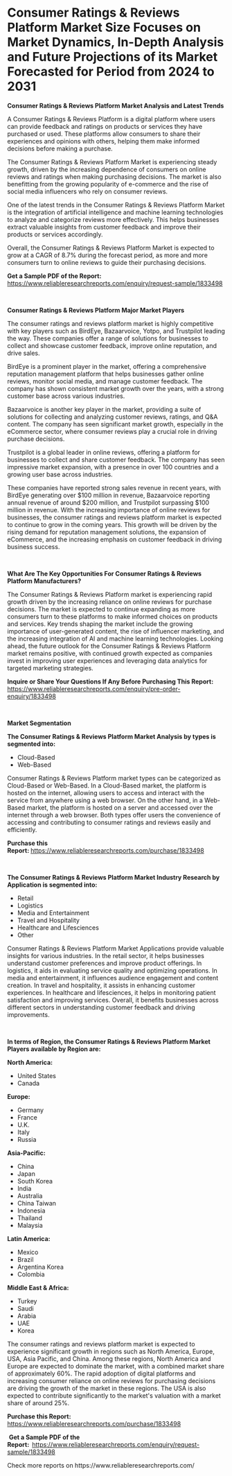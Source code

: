 <p><h1>Consumer Ratings & Reviews Platform Market Size Focuses on Market Dynamics, In-Depth Analysis and Future Projections of its Market Forecasted for Period from 2024 to 2031</h1></p><p><strong>Consumer Ratings & Reviews Platform Market Analysis and Latest Trends</strong></p>
<p><p>A Consumer Ratings & Reviews Platform is a digital platform where users can provide feedback and ratings on products or services they have purchased or used. These platforms allow consumers to share their experiences and opinions with others, helping them make informed decisions before making a purchase.</p><p>The Consumer Ratings & Reviews Platform Market is experiencing steady growth, driven by the increasing dependence of consumers on online reviews and ratings when making purchasing decisions. The market is also benefitting from the growing popularity of e-commerce and the rise of social media influencers who rely on consumer reviews.</p><p>One of the latest trends in the Consumer Ratings & Reviews Platform Market is the integration of artificial intelligence and machine learning technologies to analyze and categorize reviews more effectively. This helps businesses extract valuable insights from customer feedback and improve their products or services accordingly.</p><p>Overall, the Consumer Ratings & Reviews Platform Market is expected to grow at a CAGR of 8.7% during the forecast period, as more and more consumers turn to online reviews to guide their purchasing decisions.</p></p>
<p><strong>Get a Sample PDF of the Report:&nbsp;</strong> <a href="https://www.reliableresearchreports.com/enquiry/request-sample/1833498">https://www.reliableresearchreports.com/enquiry/request-sample/1833498</a></p>
<p>&nbsp;</p>
<p><strong>Consumer Ratings & Reviews Platform Major Market Players</strong></p>
<p><p>The consumer ratings and reviews platform market is highly competitive with key players such as BirdEye, Bazaarvoice, Yotpo, and Trustpilot leading the way. These companies offer a range of solutions for businesses to collect and showcase customer feedback, improve online reputation, and drive sales.</p><p>BirdEye is a prominent player in the market, offering a comprehensive reputation management platform that helps businesses gather online reviews, monitor social media, and manage customer feedback. The company has shown consistent market growth over the years, with a strong customer base across various industries.</p><p>Bazaarvoice is another key player in the market, providing a suite of solutions for collecting and analyzing customer reviews, ratings, and Q&A content. The company has seen significant market growth, especially in the eCommerce sector, where consumer reviews play a crucial role in driving purchase decisions.</p><p>Trustpilot is a global leader in online reviews, offering a platform for businesses to collect and share customer feedback. The company has seen impressive market expansion, with a presence in over 100 countries and a growing user base across industries.</p><p>These companies have reported strong sales revenue in recent years, with BirdEye generating over $100 million in revenue, Bazaarvoice reporting annual revenue of around $200 million, and Trustpilot surpassing $100 million in revenue. With the increasing importance of online reviews for businesses, the consumer ratings and reviews platform market is expected to continue to grow in the coming years. This growth will be driven by the rising demand for reputation management solutions, the expansion of eCommerce, and the increasing emphasis on customer feedback in driving business success.</p></p>
<p>&nbsp;</p>
<p><strong>What Are The Key Opportunities For Consumer Ratings & Reviews Platform Manufacturers?</strong></p>
<p><p>The Consumer Ratings & Reviews Platform market is experiencing rapid growth driven by the increasing reliance on online reviews for purchase decisions. The market is expected to continue expanding as more consumers turn to these platforms to make informed choices on products and services. Key trends shaping the market include the growing importance of user-generated content, the rise of influencer marketing, and the increasing integration of AI and machine learning technologies. Looking ahead, the future outlook for the Consumer Ratings & Reviews Platform market remains positive, with continued growth expected as companies invest in improving user experiences and leveraging data analytics for targeted marketing strategies.</p></p>
<p><strong>Inquire or Share Your Questions If Any Before Purchasing This Report:</strong> <a href="https://www.reliableresearchreports.com/enquiry/pre-order-enquiry/1833498">https://www.reliableresearchreports.com/enquiry/pre-order-enquiry/1833498</a></p>
<p>&nbsp;</p>
<p><strong>Market Segmentation</strong></p>
<p><strong>The Consumer Ratings & Reviews Platform Market Analysis by types is segmented into:</strong></p>
<p><ul><li>Cloud-Based</li><li>Web-Based</li></ul></p>
<p><p>Consumer Ratings & Reviews Platform market types can be categorized as Cloud-Based or Web-Based. In a Cloud-Based market, the platform is hosted on the internet, allowing users to access and interact with the service from anywhere using a web browser. On the other hand, in a Web-Based market, the platform is hosted on a server and accessed over the internet through a web browser. Both types offer users the convenience of accessing and contributing to consumer ratings and reviews easily and efficiently.</p></p>
<p><strong>Purchase this Report:&nbsp;</strong><a href="https://www.reliableresearchreports.com/purchase/1833498">https://www.reliableresearchreports.com/purchase/1833498</a></p>
<p>&nbsp;</p>
<p><strong>The Consumer Ratings & Reviews Platform Market Industry Research by Application is segmented into:</strong></p>
<p><ul><li>Retail</li><li>Logistics</li><li>Media and Entertainment</li><li>Travel and Hospitality</li><li>Healthcare and Lifesciences</li><li>Other</li></ul></p>
<p><p>Consumer Ratings & Reviews Platform Market Applications provide valuable insights for various industries. In the retail sector, it helps businesses understand customer preferences and improve product offerings. In logistics, it aids in evaluating service quality and optimizing operations. In media and entertainment, it influences audience engagement and content creation. In travel and hospitality, it assists in enhancing customer experiences. In healthcare and lifesciences, it helps in monitoring patient satisfaction and improving services. Overall, it benefits businesses across different sectors in understanding customer feedback and driving improvements.</p></p>
<p>&nbsp;</p>
<p><strong>In terms of Region, the Consumer Ratings & Reviews Platform Market Players available by Region are:</strong></p>
<p>
    <p> <strong> North America: </strong>
        <ul>
            <li>United States</li>
            <li>Canada</li>
        </ul>
        </p> 
    <p> <strong> Europe: </strong>
        <ul>
            <li>Germany</li>
            <li>France</li>
            <li>U.K.</li>
            <li>Italy</li>
            <li>Russia</li>
        </ul>
        </p> 
    <p> <strong> Asia-Pacific: </strong>
        <ul>
            <li>China</li>
            <li>Japan</li>
            <li>South Korea</li>
            <li>India</li>
            <li>Australia</li>
            <li>China Taiwan</li>
            <li>Indonesia</li>
            <li>Thailand</li>
            <li>Malaysia</li>
        </ul>
        </p> 
    <p> <strong> Latin America: </strong>
        <ul>
            <li>Mexico</li>
            <li>Brazil</li>
            <li>Argentina Korea</li>
            <li>Colombia</li>
        </ul>
        </p> 
    <p> <strong> Middle East & Africa: </strong>
        <ul>
            <li>Turkey</li>
            <li>Saudi</li>
            <li>Arabia</li>
            <li>UAE</li>
            <li>Korea</li>
        </ul>
    </p>
    </p>
<p><p>The consumer ratings and reviews platform market is expected to experience significant growth in regions such as North America, Europe, USA, Asia Pacific, and China. Among these regions, North America and Europe are expected to dominate the market, with a combined market share of approximately 60%. The rapid adoption of digital platforms and increasing consumer reliance on online reviews for purchasing decisions are driving the growth of the market in these regions. The USA is also expected to contribute significantly to the market's valuation with a market share of around 25%.</p></p>
<p><strong>Purchase this Report: </strong><a href="https://www.reliableresearchreports.com/purchase/1833498">https://www.reliableresearchreports.com/purchase/1833498</a></p>
<p>&nbsp;<strong>Get a Sample PDF of the Report:&nbsp;&nbsp;</strong><a href="https://www.reliableresearchreports.com/enquiry/request-sample/1833498">https://www.reliableresearchreports.com/enquiry/request-sample/1833498</a></p>
<p><strong></strong></p>
<p>Check more reports on https://www.reliableresearchreports.com/</p>
